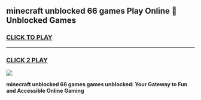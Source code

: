 
## minecraft unblocked 66 games Play Online 👋 Unblocked Games
<h3>
<a href="https://premium.freeplayer.one?title=minecraft_unblocked_66_games&ref=19F">CLICK TO PLAY</a></h3>
<hr>

<h3>
<a href="https://premium.freeplayer.one?title=minecraft_unblocked_66_games&ref=19F">CLICK 2 PLAY</a>
  
</h3>

<a href="https://premium.freeplayer.one?title=minecraft_unblocked_66_games&ref=19F"><img src="https://clearcache.store/games.png"></a>


**minecraft unblocked 66 games games unblocked: Your Gateway to Fun and Accessible Online Gaming**
